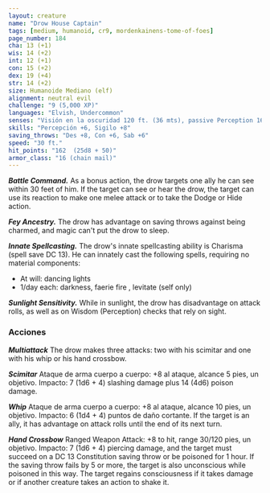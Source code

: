 ```yaml
---
layout: creature
name: "Drow House Captain"
tags: [medium, humanoid, cr9, mordenkainens-tome-of-foes]
page_number: 184
cha: 13 (+1)
wis: 14 (+2)
int: 12 (+1)
con: 15 (+2)
dex: 19 (+4)
str: 14 (+2)
size: Humanoide Mediano (elf)
alignment: neutral evil
challenge: "9 (5,000 XP)"
languages: "Elvish, Undercommon"
senses: "Visión en la oscuridad 120 ft. (36 mts), passive Perception 16"
skills: "Percepción +6, Sigilo +8"
saving_throws: "Des +8, Con +6, Sab +6"
speed: "30 ft."
hit_points: "162  (25d8 + 50)"
armor_class: "16 (chain mail)"
---
```


***Battle Command.*** As a bonus action, the drow targets one ally he can see within 30 feet of him. If the target can see or hear the drow, the target can use its reaction to make one melee attack or to take the Dodge or Hide action.

***Fey Ancestry.*** The drow has advantage on saving throws against being charmed, and magic can't put the drow to sleep.

***Innate Spellcasting.*** The drow's innate spellcasting ability is Charisma (spell save DC 13). He can innately cast the following spells, requiring no material components:
* At will: dancing lights
* 1/day each: darkness, faerie fire , levitate (self only)

***Sunlight Sensitivity.*** While in sunlight, the drow has disadvantage on attack rolls, as well as on Wisdom (Perception) checks that rely on sight.

### Acciones

***Multiattack*** The drow makes three attacks: two with his scimitar and one with his whip or his hand crossbow.

***Scimitar*** Ataque de arma cuerpo a cuerpo: +8 al ataque, alcance 5 pies, un objetivo. Impacto: 7 (1d6 + 4) slashing damage plus 14 (4d6) poison damage.

***Whip*** Ataque de arma cuerpo a cuerpo: +8 al ataque, alcance 10 pies, un objetivo. Impacto: 6 (1d4 + 4) puntos de daño cortante. If the target is an ally, it has advantage on attack rolls until the end of its next turn.

***Hand Crossbow*** Ranged Weapon Attack: +8 to hit, range 30/120 pies, un objetivo. Impacto: 7 (1d6 + 4) piercing damage, and the target must succeed on a DC 13 Constitution saving throw or be poisoned for 1 hour. If the saving throw fails by 5 or more, the target is also unconscious while poisoned in this way. The target regains consciousness if it takes damage or if another creature takes an action to shake it.